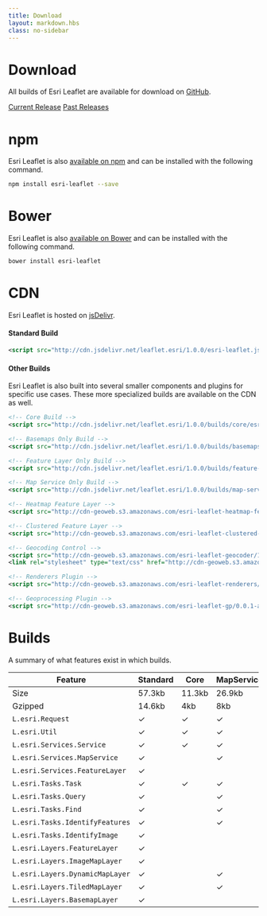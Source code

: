 ```yaml
---
title: Download
layout: markdown.hbs
class: no-sidebar
---
```


# Download

All builds of Esri Leaflet are available for download on [GitHub](https://github.com/Esri/esri-leaflet/releases/).

<a href="https://github.com/Esri/esri-leaflet/archive/v1.0.0.zip" class="btn">Current Release</a>
<a href="https://github.com/Esri/esri-leaflet/releases/" class="btn">Past Releases</a>

# npm

Esri Leaflet is also [available on npm](https://www.npmjs.org/package/esri-leaflet) and can be installed with the following command.

```bash
npm install esri-leaflet --save
```

# Bower

Esri Leaflet is also [available on Bower](http://bower.io/search/?q=esri-leaflet) and can be installed with the following command.

```bash
bower install esri-leaflet
```

# CDN

Esri Leaflet is hosted on [jsDelivr](http://www.jsdelivr.com/).

#### Standard Build

```xml
<script src="http://cdn.jsdelivr.net/leaflet.esri/1.0.0/esri-leaflet.js"></script>

```

#### Other Builds

Esri Leaflet is also built into several smaller components and plugins for specific use cases.  These more specialized builds are available on the CDN as well.

```xml
<!-- Core Build -->
<script src="http://cdn.jsdelivr.net/leaflet.esri/1.0.0/builds/core/esri-leaflet-core.js"></script>

<!-- Basemaps Only Build -->
<script src="http://cdn.jsdelivr.net/leaflet.esri/1.0.0/builds/basemaps/esri-leaflet-basemaps.js"></script>

<!-- Feature Layer Only Build -->
<script src="http://cdn.jsdelivr.net/leaflet.esri/1.0.0/builds/feature-layer/esri-leaflet-feature-layer.js"></script>

<!-- Map Service Only Build -->
<script src="http://cdn.jsdelivr.net/leaflet.esri/1.0.0/builds/map-service/esri-leaflet-map-service.js"></script>

<!-- Heatmap Feature Layer -->
<script src="http://cdn-geoweb.s3.amazonaws.com/esri-leaflet-heatmap-feature-layer/1.0.0/esri-leaflet-heatmap-feature-layer.js"></script>

<!-- Clustered Feature Layer -->
<script src="http://cdn-geoweb.s3.amazonaws.com/esri-leaflet-clustered-feature-layer/1.0.0/esri-leaflet-clustered-feature-layer.js"></script>

<!-- Geocoding Control -->
<script src="http://cdn-geoweb.s3.amazonaws.com/esri-leaflet-geocoder/1.0.0/esri-leaflet-geocoder.js"></script>
<link rel="stylesheet" type="text/css" href="http://cdn-geoweb.s3.amazonaws.com/esri-leaflet-geocoder/1.0.0/esri-leaflet-geocoder.css">

<!-- Renderers Plugin -->
<script src="http://cdn-geoweb.s3.amazonaws.com/esri-leaflet-renderers/v0.0.1-beta.2/esri-leaflet-renderers.js"></script>

<!-- Geoprocessing Plugin -->
<script src="http://cdn-geoweb.s3.amazonaws.com/esri-leaflet-gp/0.0.1-alpha.3/esri-leaflet-gp.js"></script>

```

# Builds

A summary of what features exist in which builds.

| Feature                                | Standard | Core     | MapService | ImageService | FeatureLayer | Basemaps |
| -------------------------------------- | -------- | -------- | ---------- | ------------ | ------------ | -------- |
| Size                                   | 57.3kb     | 11.3kb   | 26.9kb     | 22.2kb       | 32.4kb       | 11.5kb   |
| Gzipped                                | 14.6kb   | 4kb    | 8kb      | 6.6kb        | 9.4kb        | 3.5kb    |
| `L.esri.Request`                       | &#10003; | &#10003; | &#10003;   | &#10003;     | &#10003;     | &#10003; |
| `L.esri.Util`                          | &#10003; | &#10003; | &#10003;   | &#10003;     | &#10003;     |          |
| `L.esri.Services.Service`              | &#10003; | &#10003; | &#10003;   | &#10003;     | &#10003;     |          |
| `L.esri.Services.MapService`           | &#10003; |          | &#10003;   |              |              |          |
| `L.esri.Services.FeatureLayer`         | &#10003; |          |            |              | &#10003;     |          |
| `L.esri.Tasks.Task `                   | &#10003; | &#10003; | &#10003;   | &#10003;     | &#10003;     |          |
| `L.esri.Tasks.Query`                   | &#10003; |          | &#10003;   | &#10003;     | &#10003;     |          |
| `L.esri.Tasks.Find`                    | &#10003; |          | &#10003;   |              |              |          |
| `L.esri.Tasks.IdentifyFeatures`        | &#10003; |          | &#10003;   |              |              |          |
| `L.esri.Tasks.IdentifyImage`           | &#10003; |          |            | &#10003;     |              |          |
| `L.esri.Layers.FeatureLayer`           | &#10003; |          |            |              | &#10003;     |          |
| `L.esri.Layers.ImageMapLayer`          | &#10003; |          |            | &#10003;     |              |          |
| `L.esri.Layers.DynamicMapLayer`        | &#10003; |          | &#10003;   |              |              |          |
| `L.esri.Layers.TiledMapLayer`          | &#10003; |          | &#10003;   |              |              |          |
| `L.esri.Layers.BasemapLayer`           | &#10003; |          |            |              |              | &#10003; |
